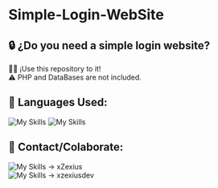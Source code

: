 ﻿# Simple-Login-WebSite

<h2>🔒 ¿Do you need a simple login website?</h2>

🫴🏻 ¡Use this repository to it! <br>
⚠️ PHP and DataBases are not included.

<h2>👅 Languages Used:</h2>

![My Skills](https://skillicons.dev/icons?i=html)
![My Skills](https://skillicons.dev/icons?i=css)

<h2>💬 Contact/Colaborate:</h2>

![My Skills](https://skillicons.dev/icons?i=discord) -> xZexius <br>
![My Skills](https://skillicons.dev/icons?i=twitter) -> xzexiusdev
